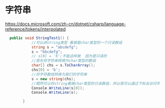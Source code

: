 # 字符串

<https://docs.microsoft.com/zh-cn/dotnet/csharp/language-reference/tokens/interpolated>

```cs
  public void StringTest1() {
            //可以讲string类型 看做是char类型的一个只读数组
            string s = "abcdefg";
            s = "bbcdefg";
            // s[0] = 'b';不能这样做  因为是只读的
            //首先将字符串转换为char类型的数组
            char[] chs = s.ToCharArray();
            chs[0] = 'b';
            //将字符数组转换为我们的字符串
            s = new string(chs);
            //既然可以将string看做char类型的只读数组，所以我可以通过下标去访问字符串中的某一个元素
            Console.WriteLine(s[0]);
            Console.WriteLine(s);

        }
```
